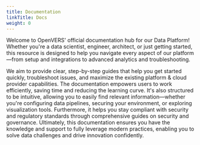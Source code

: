 ```yaml
---
title: Documentation
linkTitle: Docs
weight: 0
---
```


Welcome to OpenVERS' official documentation hub for our Data Platform! Whether you're a data scientist, engineer, architect, or just getting started, this resource is designed to help you navigate every aspect of our platform—from setup and integrations to advanced analytics and troubleshooting.

We aim to provide clear, step-by-step guides that help you get started quickly, troubleshoot issues, and maximize the existing platform & cloud provider capabilities. The documentation empowers users to work efficiently, saving time and reducing the learning curve. It's also structured to be intuitive, allowing you to easily find relevant information—whether you're configuring data pipelines, securing your environment, or exploring visualization tools. Furthermore, it helps you stay compliant with security and regulatory standards through comprehensive guides on security and governance. Ultimately, this documentation ensures you have the knowledge and support to fully leverage modern practices, enabling you to solve data challenges and drive innovation confidently.